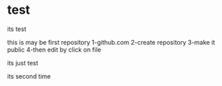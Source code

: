 test
====

its test

this is may be first repository
1-github.com
2-create repository 
3-make it public
4-then edit by click on file

its just test

its second time

